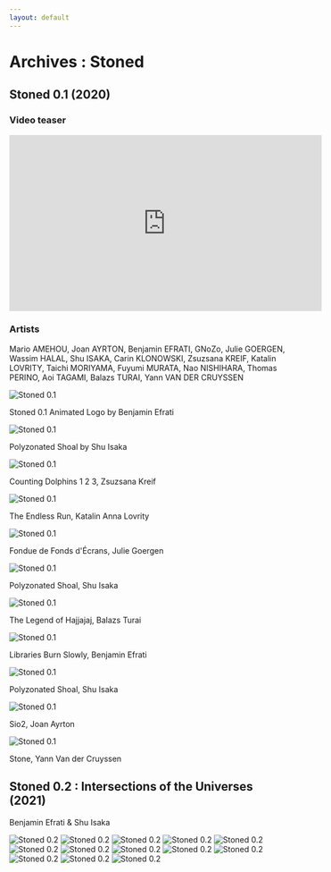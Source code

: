 ```yaml
---
layout: default
---
```

# Archives : Stoned 


## Stoned 0.1 (2020)

### Video teaser

<iframe width="560" height="315" src="https://www.youtube.com/embed/C1WCb4-dXzk" title="YouTube video player" frameborder="0" allow="accelerometer; autoplay; clipboard-write; encrypted-media; gyroscope; picture-in-picture" allowfullscreen></iframe>


### Artists

Mario AMEHOU, Joan AYRTON, Benjamin EFRATI, GNoZo, Julie GOERGEN, Wassim HALAL, Shu ISAKA, Carin KLONOWSKI, Zsuzsana KREIF, Katalin LOVRITY, Taichi MORIYAMA, Fuyumi MURATA, Nao NISHIHARA, Thomas PERINO, Aoi TAGAMI, Balazs TURAI, Yann VAN DER CRUYSSEN

![Stoned 0.1](https://github.com/gnozo/Stoned/blob/run/assets/img/stoned-logo.gif?raw=true)

Stoned 0.1 Animated Logo by Benjamin Efrati

![Stoned 0.1](https://github.com/gnozo/Stoned/blob/run/assets/img/stoned_isaka3.png?raw=true)

Polyzonated Shoal by Shu Isaka

![Stoned 0.1](https://github.com/gnozo/Stoned/blob/run/assets/img/dolphin.PNG?raw=true)

Counting Dolphins 1 2 3, Zsuzsana Kreif

![Stoned 0.1](https://github.com/gnozo/Stoned/blob/run/assets/img/endless.PNG?raw=true)

The Endless Run, Katalin Anna Lovrity

![Stoned 0.1](https://github.com/gnozo/Stoned/blob/run/assets/img/fondue.PNG?raw=true)

Fondue de Fonds d'Écrans, Julie Goergen

![Stoned 0.1](https://github.com/gnozo/Stoned/blob/run/assets/img/stoned_isaka2.png?raw=true)

Polyzonated Shoal, Shu Isaka

![Stoned 0.1](https://github.com/gnozo/Stoned/blob/run/assets/img/hajjajaj.PNG?raw=true)

The Legend of Hajjajaj, Balazs Turai

![Stoned 0.1](https://github.com/gnozo/Stoned/blob/run/assets/img/librar.PNG?raw=true)

Libraries Burn Slowly, Benjamin Efrati

![Stoned 0.1](https://github.com/gnozo/Stoned/blob/run/assets/img/stoned_isaka4.png?raw=true)

Polyzonated Shoal, Shu Isaka

![Stoned 0.1](https://github.com/gnozo/Stoned/blob/run/assets/img/neon.PNG?raw=true)

Sio2, Joan Ayrton

![Stoned 0.1](https://github.com/gnozo/Stoned/blob/run/assets/img/stone.PNG?raw=true)

Stone, Yann Van der Cruyssen



## Stoned 0.2 : Intersections of the Universes (2021)

Benjamin Efrati & Shu Isaka

![Stoned 0.2](https://github.com/gnozo/Stoned/blob/run/assets/img/intersections_1.png?raw=true)
![Stoned 0.2](https://github.com/gnozo/Stoned/blob/run/assets/img/intersections_2.png?raw=true)
![Stoned 0.2](https://github.com/gnozo/Stoned/blob/run/assets/img/intersections_3.png?raw=true)
![Stoned 0.2](https://github.com/gnozo/Stoned/blob/run/assets/img/intersections_4.png?raw=true)
![Stoned 0.2](https://github.com/gnozo/Stoned/blob/run/assets/img/intersections_5.png?raw=true)
![Stoned 0.2](https://github.com/gnozo/Stoned/blob/run/assets/img/intersections_6.png?raw=true)
![Stoned 0.2](https://github.com/gnozo/Stoned/blob/run/assets/img/intersections_7.png?raw=true)
![Stoned 0.2](https://github.com/gnozo/Stoned/blob/run/assets/img/intersections_8.png?raw=true)
![Stoned 0.2](https://github.com/gnozo/Stoned/blob/run/assets/img/intersections_9.png?raw=true)
![Stoned 0.2](https://github.com/gnozo/Stoned/blob/run/assets/img/intersections_10.png?raw=true)
![Stoned 0.2](https://github.com/gnozo/Stoned/blob/run/assets/img/intersections_11.png?raw=true)
![Stoned 0.2](https://github.com/gnozo/Stoned/blob/run/assets/img/intersections_12.png?raw=true)
![Stoned 0.2](https://github.com/gnozo/Stoned/blob/run/assets/img/intersections_13.png?raw=true)


